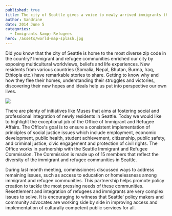 ```yaml
---
published: true
title: The city of Seattle gives a voice to newly arrived immigrants through the Office of Immigrant and Refugee Affairs
author: Sandrine
date: 2014 June 5
categories:
  - Immigrants &amp; Refugees
hero: /assets/world-map-splash.jpg
---
```

Did you know that the city of Seattle is home to the most diverse zip code in the country? Immigrant and refugee communities enriched our city by exposing multicultural worldviews, beliefs and life experiences. New residents from various countries (Somalia, Nepal, Bhutan, Burma, Iraq, Ethiopia etc.) have remarkable stories to share. Getting to know why and how they flee their homes, understanding their struggles and victories, discovering their new hopes and ideals help us put into perspective our own lives.

![](https://i2.wp.com/www.mapsinternational.co.uk/images/art/168-large.jpg)

There are plenty of initiatives like Muses that aims at fostering social and professional integration of newly residents in Seattle. Today we would like to highlight the exceptional job of the Office of Immigrant and Refugee Affairs. The Office's goal is to ensure a consistent implementation of principles of social justice issues which include employment, economic development, public health, student achievement, citizenship, public safety, and criminal justice, civic engagement and protection of civil rights. The Office works in partnership with the Seattle Immigrant and Refugee Commission. The Commission is made up of 15 members that reflect the diversity of the immigrant and refugee communities in Seattle.

During last month meeting, commissioners discussed ways to address remaining issues, such as access to education or homelessness among immigrant and refugee communities. This partnership helps promote policy creation to tackle the most pressing needs of these communities. Resettlement and integration of refugees and immigrants are very complex issues to solve. It is encouraging to witness that Seattle' policy makers and community advocates are working side by side in improving access and implementation of culturally competent public services for all.